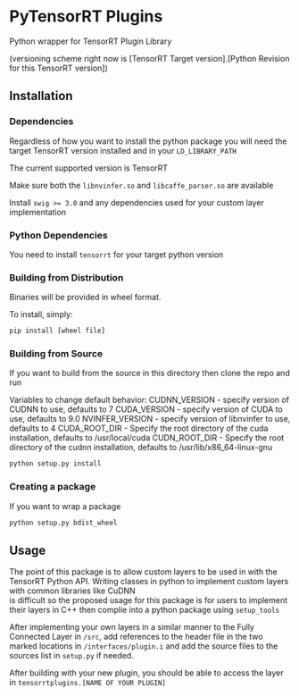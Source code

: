 # PyTensorRT Plugins

Python wrapper for TensorRT Plugin Library

(versioning scheme right now is [TensorRT Target version].[Python Revision for this TensorRT version])

## Installation

### Dependencies  
Regardless of how you want to install the python package you will need the target TensorRT version installed and in your ```LD_LIBRARY_PATH```

The current supported version is TensorRT

Make sure both the ```libnvinfer.so``` and ```libcaffe_parser.so``` are available  

Install ```swig >= 3.0``` and any dependencies used for your custom layer implementation

### Python Dependencies
You need to install ```tensorrt``` for your target python version

### Building from Distribution

Binaries will be provided in wheel format.

To install, simply:

```sh
pip install [wheel file]
```

### Building from Source 

If you want to build from the source in this directory then clone the repo and run

Variables to change default behavior:
CUDNN_VERSION - specify version of CUDNN to use, defaults to 7
CUDA_VERSION - specify version of CUDA to use, defaults to 9.0
NVINFER_VERSION - specify version of libnvinfer to use, defaults to 4
CUDA_ROOT_DIR - Specify the root directory of the cuda installation, defaults to /usr/local/cuda
CUDN_ROOT_DIR - Specify the root directory of the cudnn installation, defaults to /usr/lib/x86_64-linux-gnu

```sh
python setup.py install
```

### Creating a package 

If you want to wrap a package

```sh
python setup.py bdist_wheel
```
## Usage 

The point of this package is to allow custom layers to be used in with the TensorRT Python API. 
Writing classes in python to implement custom layers with common libraries like CuDNN  
is difficult so the proposed usage for this package is for users to 
implement their layers in C++ then complie into a python package using ```setup_tools```

After implementing your own layers in a similar manner to the Fully Connected Layer in ```/src```, 
add references to the header file in the two marked locations in ```/interfaces/plugin.i```
and add the source files to the sources list in ```setup.py``` if needed.


After building with your new plugin, you should be able to access the layer in 
```tensorrtplugins.[NAME OF YOUR PLUGIN]```
